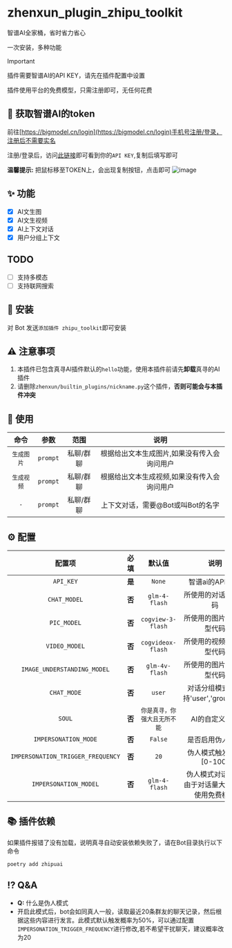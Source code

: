 # zhenxun_plugin_zhipu_toolkit
智谱AI全家桶，省时省力省心

一次安装，多种功能

> [!IMPORTANT]
> 插件需要智谱AI的API KEY，请先在插件配置中设置
>
> 插件使用平台的免费模型，只需注册即可，无任何花费


## 🔑 获取智谱AI的token

前往[https://bigmodel.cn/login](https://bigmodel.cn/login)手机号注册/登录，注册后不需要实名

注册/登录后，访问[此链接](https://bigmodel.cn/usercenter/proj-mgmt/apikeys)即可看到你的`API KEY`,复制后填写即可

**温馨提示:** 把鼠标移至TOKEN上，会出现复制按钮，点击即可
![image](https://github.com/user-attachments/assets/949de9e7-07c8-4451-9d22-a0fd3d5190a9)

## ✨ 功能
- [x] AI文生图
- [x] AI文生视频
- [x] AI上下文对话
- [x] 用户分组上下文

## TODO
- [ ] 支持多模态
- [ ] 支持联网搜索

## 🚀 安装
对 Bot 发送`添加插件 zhipu_toolkit`即可安装

## ⚠️ 注意事项
1. 本插件已包含真寻AI插件默认的`hello`功能，使用本插件前请先**卸载**真寻的AI插件
2. 请删除`zhenxun/builtin_plugins/nickname.py`这个插件，**否则可能会与本插件冲突**

## 🎉 使用
| 命令 | 参数 | 范围 | 说明 |
|:---:|:---:|:---:|:---:|
| `生成图片` | `prompt` | 私聊/群聊 | 根据给出文本生成图片,如果没有传入会询问用户 |
| `生成视频` | `prompt` | 私聊/群聊 | 根据给出文本生成视频,如果没有传入会询问用户 |
| `-` | `prompt` | 私聊/群聊 | 上下文对话，需要@Bot或叫Bot的名字 |

## ⚙️ 配置

| 配置项 | 必填 | 默认值 | 说明 |
|:-----:|:----:|:----:|:----:|
| `API_KEY` | **是** | `None` | 智谱ai的API KEY |
| `CHAT_MODEL` | **否** | `glm-4-flash`| 所使用的对话模型代码 |
| `PIC_MODEL` | **否** | `cogview-3-flash` | 所使用的图片生成模型代码 |
| `VIDEO_MODEL` | **否** | `cogvideox-flash` | 所使用的视频生成模型代码|
| `IMAGE_UNDERSTANDING_MODEL` | **否** | `glm-4v-flash` | 所使用的图片理解模型代码 |
| `CHAT_MODE` | **否** | `user` | 对话分组模式，支持'user','group','all' |
| `SOUL` | **否** | `你是真寻，你强大且无所不能` | AI的自定义人格 |
| `IMPERSONATION_MODE` | **否** | `False` | 是否启用伪人模式 |
| `IMPERSONATION_TRIGGER_FREQUENCY` | **否** | `20` | 伪人模式触发频率[0-100] |
| `IMPERSONATION_MODEL` | **否** | `glm-4-flash` | 伪人模式对话模型,由于对话量大，建议使用免费模型 |

## 📚 插件依赖
如果插件报错了没有加载，说明真寻自动安装依赖失败了，请在Bot目录执行以下命令
```shell
poetry add zhipuai
```

## ⁉️ Q&A
- **Q:** 什么是伪人模式
- 开启此模式后，bot会如同真人一般，读取最近20条群友的聊天记录，然后根据这些内容进行发言。此模式默认触发概率为50%，可以通过配置`IMPERSONATION_TRIGGER_FREQUENCY`进行修改,若不希望干扰聊天，建议概率改为20